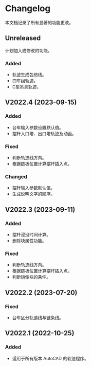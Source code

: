 # Changelog

本文档记录了所有显著的功能更改。

## Unreleased

计划加入或修改的功能。

### Added

- 轨迹生成包络线。
- 四车组轨迹。
- C型吊具轨迹。

## V2022.4 (2023-09-15)

### Added

- 台车输入参数设置默认值。
- 摆杆入口塔、出口塔轨迹及动画。

### Fixed

- 判断轨迹线方向。
- 根据链板位置计算摆杆插入点。

### Changed

- 摆杆输入参数默认值。
- 生成说明文字的顺序。

## V2022.3 (2023-09-11)

### Added

- 摆杆浸没时间计算。
- 删除块属性功能。

### Fixed

- 判断轨迹线方向。
- 根据链板位置计算摆杆插入点。
- 判断镜像块的条件。

## V2022.2 (2023-07-20)

### Fixed

- 台车区分轨道线与链条线。

## V2022.1 (2022-10-25)

### Added

- 适用于所有版本 AutoCAD 的轨迹程序。
